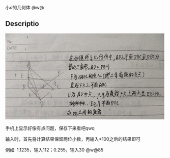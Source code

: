 小$a$的几何体
@w@
## Descriptio
<img src="pro3d.jpg">

手机上显示好像有点问题，保存下来看吧qwq

输入时，首先将计算结果保留两位小数，再输入*100之后的结果即可

例如: 1.1235，输入112；0.255，输入30
@w@85


